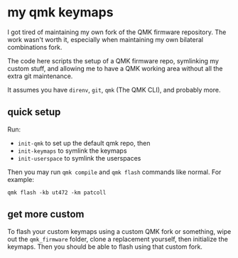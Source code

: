 # my qmk keymaps

I got tired of maintaining my own fork of the QMK firmware repository. The work
wasn't worth it, especially when maintaining my own bilateral combinations
fork.

The code here scripts the setup of a QMK firmware repo, symlinking my custom
stuff, and allowing me to have a QMK working area without all the extra
git maintenance.

It assumes you have `direnv`, `git`, `qmk` (The QMK CLI), and probably more.

## quick setup

Run:

- `init-qmk` to set up the default qmk repo, then
- `init-keymaps` to symlink the keymaps
- `init-userspace` to symlink the userspaces

Then you may run `qmk compile` and `qmk flash` commands like normal. For example:

    qmk flash -kb ut472 -km patcoll

## get more custom

To flash your custom keymaps using a custom QMK fork or something, wipe out the
`qmk_firmware` folder, clone a replacement yourself, then initialize the
keymaps. Then you should be able to flash using that custom fork.
